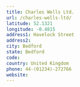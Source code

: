 ```yaml
---
title: Charles Wells Ltd.
url: /charles-wells-ltd/
latitude: 52.1321
longitude: -0.4815
address1: Havelock Street
address2: 
city: Bedford
state: Bedford
code: 
country: United Kingdom
phone: 44-(01234)-272766
website: 
---
```


